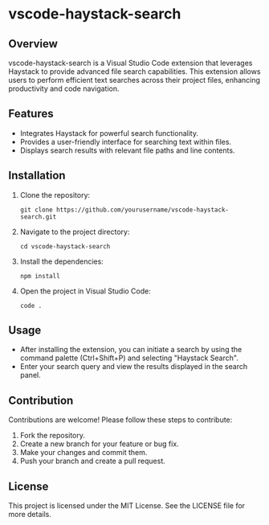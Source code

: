# vscode-haystack-search

## Overview
vscode-haystack-search is a Visual Studio Code extension that leverages Haystack to provide advanced file search capabilities. This extension allows users to perform efficient text searches across their project files, enhancing productivity and code navigation.

## Features
- Integrates Haystack for powerful search functionality.
- Provides a user-friendly interface for searching text within files.
- Displays search results with relevant file paths and line contents.

## Installation
1. Clone the repository:
   ```
   git clone https://github.com/yourusername/vscode-haystack-search.git
   ```
2. Navigate to the project directory:
   ```
   cd vscode-haystack-search
   ```
3. Install the dependencies:
   ```
   npm install
   ```
4. Open the project in Visual Studio Code:
   ```
   code .
   ```

## Usage
- After installing the extension, you can initiate a search by using the command palette (Ctrl+Shift+P) and selecting "Haystack Search".
- Enter your search query and view the results displayed in the search panel.

## Contribution
Contributions are welcome! Please follow these steps to contribute:
1. Fork the repository.
2. Create a new branch for your feature or bug fix.
3. Make your changes and commit them.
4. Push your branch and create a pull request.

## License
This project is licensed under the MIT License. See the LICENSE file for more details.